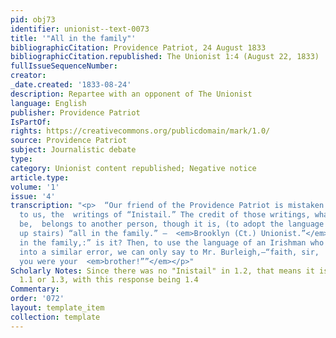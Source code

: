 ```yaml
---
pid: obj73
identifier: unionist--text-0073
title: '"All in the family"'
bibliographicCitation: Providence Patriot, 24 August 1833
bibliographicCitation.republished: The Unionist 1:4 (August 22, 1833)
fullIssueSequenceNumber: 
creator: 
_date.created: '1833-08-24'
description: Repartee with an opponent of The Unionist
language: English
publisher: Providence Patriot
IsPartOf: 
rights: https://creativecommons.org/publicdomain/mark/1.0/
source: Providence Patriot
subject: Journalistic debate
type: 
category: Unionist content republished; Negative notice
article.type: 
volume: '1'
issue: '4'
transcription: "<p>  “Our friend of the Providence Patriot is mistaken in attributing
  to us, the  writings of “Inistail.” The credit of those writings, whatever it may
  be,  belongs to another person, though it is, (to adopt the language of our  neighbor
  up stairs) “all in the family.” –  <em>Brooklyn (Ct.) Unionist.”</em></p><p>  “”All
  in the family,:” is it? Then, to use the language of an Irishman who was  once led
  into a similar error, we can only say to Mr. Burleigh,—“faith, sir,  and we thought
  you were your  <em>brother!””</em></p>"
Scholarly Notes: Since there was no "Inistail" in 1.2, that means it is either in
  1.1 or 1.3, with this response being 1.4
Commentary: 
order: '072'
layout: template_item
collection: template
---
```

